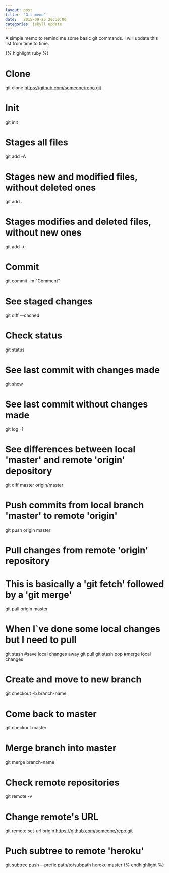 ```yaml
---
layout: post
title:  "Git memo"
date:   2015-09-25 20:30:00
categories: jekyll update
---
```

A simple memo to remind me some basic git commands. I will update this list from time to time.

{% highlight ruby %}
# Clone
git clone https://github.com/someone/repo.git

# Init
git init

# Stages all files
git add -A
# Stages new and modified files, without deleted ones
git add .
# Stages modifies and deleted files, without new ones
git add -u

# Commit
git commit -m "Comment"
# See staged changes
git diff --cached

# Check status
git status
# See last commit with changes made
git show
# See last commit without changes made
git log -1

# See differences between local 'master' and remote 'origin' depository
git diff master origin/master
# Push commits from local branch 'master' to remote 'origin'
git push origin master
# Pull changes from remote 'origin' repository
# This is basically a 'git fetch' followed by a 'git merge'
git pull origin master

# When I`ve done some local changes but I need to pull
git stash #save local changes away
git pull
git stash pop #merge local changes

# Create and move to new branch
git checkout -b branch-name
# Come back to master
git checkout master
# Merge branch into master
git merge branch-name

# Check remote repositories
git remote -v
# Change remote's URL
git remote set-url origin https://github.com/someone/repo.git

# Puch subtree to remote 'heroku'
git subtree push --prefix path/to/subpath heroku master
{% endhighlight %}